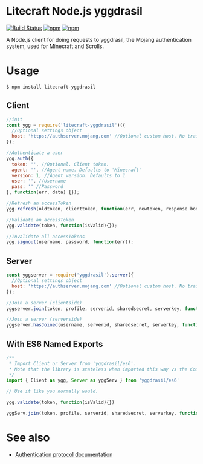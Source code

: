 # Litecraft Node.js yggdrasil
[![Build Status](https://travis-ci.org/Litecrafty/litecraft-yggdrasil.svg?branch=master)](https://travis-ci.org/Litecrafty/litecraft-yggdrasil)
[![npm](https://img.shields.io/npm/v/litecraft-yggdrasil.svg)](https://www.npmjs.com/package/litecraft-yggdrasil)
[![npm](https://img.shields.io/npm/dy/litecraft-yggdrasil.svg)](https://www.npmjs.com/package/litecraft-yggdrasil)

A Node.js client for doing requests to yggdrasil, the Mojang authentication system, used for Minecraft and Scrolls.

# Usage
    $ npm install litecraft-yggdrasil

## Client
```js
//init
const ygg = require('litecraft-yggdrasil')({
  //Optional settings object
  host: 'https://authserver.mojang.com' //Optional custom host. No trailing slash.
});

//Authenticate a user
ygg.auth({
  token: '', //Optional. Client token.
  agent: '', //Agent name. Defaults to 'Minecraft'
  version: 1, //Agent version. Defaults to 1
  user: '', //Username
  pass: '' //Password
}, function(err, data) {});

//Refresh an accessToken
ygg.refresh(oldtoken, clienttoken, function(err, newtoken, response body){});

//Validate an accessToken
ygg.validate(token, function(isValid){});

//Invalidate all accessTokens
ygg.signout(username, password, function(err));
```

## Server
```js
const yggserver = require('yggdrasil').server({
  //Optional settings object
  host: 'https://authserver.mojang.com' //Optional custom host. No trailing slash.
});

//Join a server (clientside)
yggserver.join(token, profile, serverid, sharedsecret, serverkey, function(err, response body){});

//Join a server (serverside)
yggserver.hasJoined(username, serverid, sharedsecret, serverkey, function(err, client info){});
```

## With ES6 Named Exports
```js
/**
 * Import Client or Server from 'yggdrasil/es6'.
 * Note that the library is stateless when imported this way vs the CommonJS way.
 */
import { Client as ygg, Server as yggServ } from 'yggdrasil/es6'

// Use it like you normally would.

ygg.validate(token, function(isValid){})

yggServ.join(token, profile, serverid, sharedsecret, serverkey, function(err, response body){});
```

# See also
* [Authentication protocol documentation](http://wiki.vg/Authentication)
